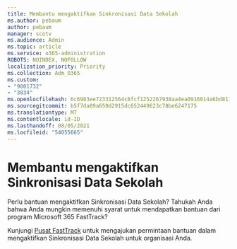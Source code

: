 ```yaml
---
title: Membantu mengaktifkan Sinkronisasi Data Sekolah
ms.author: pebaum
author: pebaum
manager: scotv
ms.audience: Admin
ms.topic: article
ms.service: o365-administration
ROBOTS: NOINDEX, NOFOLLOW
localization_priority: Priority
ms.collection: Adm_O365
ms.custom:
- "9001732"
- "3834"
ms.openlocfilehash: 6c6983ee723312564c8fcf1252267938aa4ea0916014a6bd81188308f4cdb488
ms.sourcegitcommit: b5f7da89a650d2915dc652449623c78be6247175
ms.translationtype: MT
ms.contentlocale: id-ID
ms.lasthandoff: 08/05/2021
ms.locfileid: "54055665"
---
```

# <a name="help-enabling-school-data-sync"></a>Membantu mengaktifkan Sinkronisasi Data Sekolah

Perlu bantuan mengaktifkan Sinkronisasi Data Sekolah? Tahukah Anda bahwa Anda mungkin memenuhi syarat untuk mendapatkan bantuan dari program Microsoft 365 FastTrack?

Kunjungi [Pusat FastTrack](https://www.microsoft.com/fasttrack) untuk mengajukan permintaan bantuan dalam mengaktifkan Sinkronisasi Data Sekolah untuk organisasi Anda.
